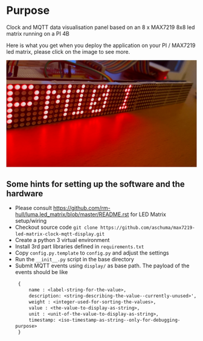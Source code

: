 # Purpose 
Clock and MQTT data visualisation panel based on an 8 x MAX7219 8x8 led matrix running on a PI 4B

Here is what you get when you deploy the application on your PI / MAX7219 led matrix, please click on the image to see more.

[![Demo](https://github.com/aschuma/max7219-led-matrix-clock-mqtt-display/blob/main/img/max-display.jpg)](https://youtu.be/OGFmESPtSfg)


## Some hints for setting up the software and the hardware

* Please consult https://github.com/rm-hull/luma.led_matrix/blob/master/README.rst for LED Matrix setup/wiring
* Checkout source code `git clone https://github.com/aschuma/max7219-led-matrix-clock-mqtt-display.git`
* Create a python 3 virtual environment
* Install 3rd part libraries defined in `requirements.txt`
* Copy `config.py.template` to `config.py` and adjust the settings
* Run the `__init__.py` script in the base directory   
* Submit MQTT events using `display/` as base path. The payload of the events should be like   
   ```
    {
        name : <label-string-for-the-value>,
        description: <string-describing-the-value--currently-unused>',
        weight : <integer-used-for-sorting-the-values>,
        value : <the-value-to-display-as-string>,
        unit : <unit-of-the-value-to-display-as-string>,
        timestamp: <iso-timestamp-as-string--only-for-debugging-purpose>
    }
   ```

